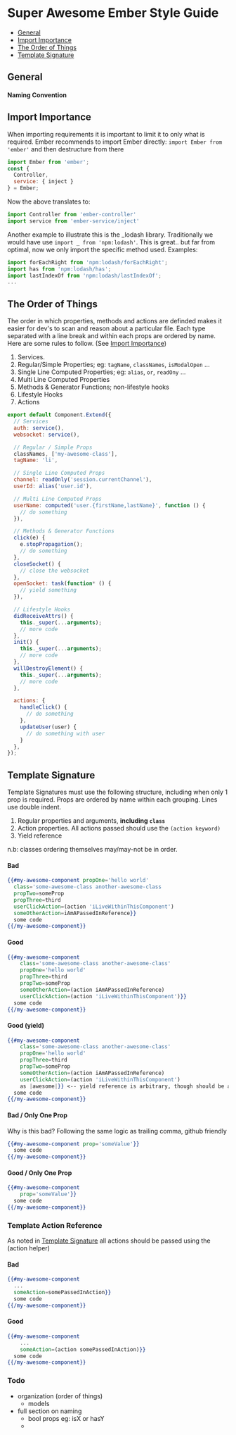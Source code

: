 # Super Awesome Ember Style Guide

- [General](#general)
- [Import Importance](#import-importance)
- [The Order of Things](#the-order-of-things)
- [Template Signature](#template-signature)

## General
#### Naming Convention


## Import Importance
When importing requirements it is important to limit it to only what is required. Ember recommends to import Ember directly: `import Ember from 'ember'` and then destructure from there
```javascript
import Ember from 'ember';
const {
  Controller,
  service: { inject }
} = Ember;
```
Now the above translates to:
```javascript
import Controller from 'ember-controller'
import service from 'ember-service/inject'
```
Another example to illustrate this is the _lodash library. Traditionally we would have use `import _ from 'npm:lodash'`. This is great.. but far from optimal, now we only import the specific method used. Examples:
```javascript
import forEachRight from 'npm:lodash/forEachRight';
import has from 'npm:lodash/has';
import lastIndexOf from 'npm:lodash/lastIndexOf';
...
```

## The Order of Things
The order in which properties, methods and actions are definded makes it easier for dev's to scan and reason about a particular file. Each type separated with a line break and within each props are ordered by name. Here are some rules to follow. (See [Import Importance](#import-importance))

1. Services.
2. Regular/Simple Properties; eg: `tagName`, `classNames`, `isModalOpen` ...
3. Single Line Computed Properties; eg: `alias`, `or`, `readOny` ...
4. Multi Line Computed Properties
5. Methods & Generator Functions; non-lifestyle hooks
6. Lifestyle Hooks
7. Actions
```javascript
export default Component.Extend({
  // Services
  auth: service(),
  websocket: service(),

  // Regular / Simple Props
  classNames, ['my-awesome-class'],
  tagName: 'li',

  // Single Line Computed Props
  channel: readOnly('session.currentChannel'),
  userId: alias('user.id'),

  // Multi Line Computed Props
  userName: computed('user.{firstName,lastName}', function () { 
    // do something
  }),

  // Methods & Generator Functions
  click(e) {
    e.stopPropagation();
    // do something
  },
  closeSocket() {
    // close the websocket
  },
  openSocket: task(function* () {
    // yield something
  }),

  // Lifestyle Hooks
  didReceiveAttrs() {
    this._super(...arguments);
    // more code
  },
  init() {
    this._super(...arguments);
    // more code    
  },
  willDestroyElement() {
    this._super(...arguments);    
    // more code    
  },

  actions: {
    handleClick() {
      // do something
    },
    updateUser(user) {
      // do something with user
    }
  },
});
```

## Template Signature
Template Signatures must use the following structure, including when only 1 prop is required. Props are ordered by name within each grouping. Lines use double indent.
1. Regular properties and arguments, **including `class`**
2. Action properties. All actions passed should use the `(action keyword)`
3. Yield reference 

n.b: classes ordering themselves may/may-not be in order.

#### Bad
```handlebars
{{#my-awesome-component propOne='hello world'
  class='some-awesome-class another-awesome-class
  propTwo=someProp
  propThree=third
  userClickAction=(action 'iLiveWithinThisComponent')
  someOtherAction=iAmAPassedInReference}}
  some code
{{/my-awesome-component}}
```
#### Good
```handlebars
{{#my-awesome-component
    class='some-awesome-class another-awesome-class'
    propOne='hello world'
    propThree=third
    propTwo=someProp
    someOtherAction=(action iAmAPassedInReference)
    userClickAction=(action 'iLiveWithinThisComponent')}}
  some code
{{/my-awesome-component}}
```
#### Good (yield)
```handlebars
{{#my-awesome-component
    class='some-awesome-class another-awesome-class'
    propOne='hello world'
    propThree=third
    propTwo=someProp
    someOtherAction=(action iAmAPassedInReference)
    userClickAction=(action 'iLiveWithinThisComponent')
    as |awesome|}} <-- yield reference is arbitrary, though should be appropriately named
  some code
{{/my-awesome-component}}
```
#### Bad / Only One Prop
Why is this bad? Following the same logic as trailing comma, github friendly
```handlebars
{{#my-awesome-component prop='someValue'}}
  some code
{{/my-awesome-component}}
```
#### Good / Only One Prop
```handlebars
{{#my-awesome-component 
    prop='someValue'}}
  some code
{{/my-awesome-component}}
```

### Template Action Reference
As noted in [Template Signature](#template-signature) all actions should be passed using the (action helper)
#### Bad
```handlebars
{{#my-awesome-component
  ...
  someAction=somePassedInAction}}
  some code
{{/my-awesome-component}}
```
#### Good
```handlebars
{{#my-awesome-component
    ...
    someAction=(action somePassedInAction)}}
  some code
{{/my-awesome-component}}
```

### Todo
- organization (order of things)
  - models
- full section on naming
  - bool props eg: isX or hasY
  - 
